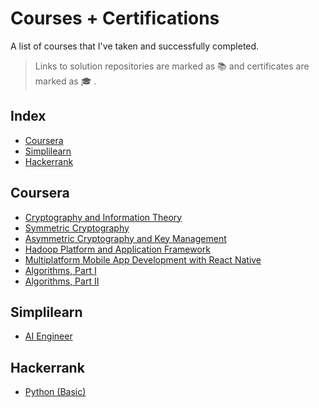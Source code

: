 # Courses + Certifications
A list of courses that I've taken and successfully completed.
>Links to solution repositories are marked as :books: and certificates are marked as :mortar_board: .
## Index

* [Coursera](#Coursera)
* [Simplilearn](#Simplilearn)
* [Hackerrank](#Hackerrank)


## Coursera

* [Cryptography and Information Theory](https://www.coursera.org/learn/crypto-info-theory/home/welcome)
* [Symmetric Cryptography](https://www.coursera.org/learn/symmetric-crypto/home/welcome)
* [Asymmetric Cryptography and Key Management](https://www.coursera.org/learn/asymmetric-crypto/home/welcome)
* [Hadoop Platform and Application Framework](https://www.coursera.org/learn/hadoop/home/welcome)
* [Multiplatform Mobile App Development with React Native](https://www.coursera.org/learn/react-native/home/welcome)
* [Algorithms, Part I](https://www.coursera.org/learn/algorithms-part1/home/welcome)
* [Algorithms, Part II](https://www.coursera.org/learn/algorithms-part2/home/welcome)

## Simplilearn

* [AI Engineer](https://www.simplilearn.com/artificial-intelligence-masters-program-training-course?referrer=search&tag=ai%20engineer)

## Hackerrank

* [Python (Basic)](https://www.hackerrank.com/skills-verification)
